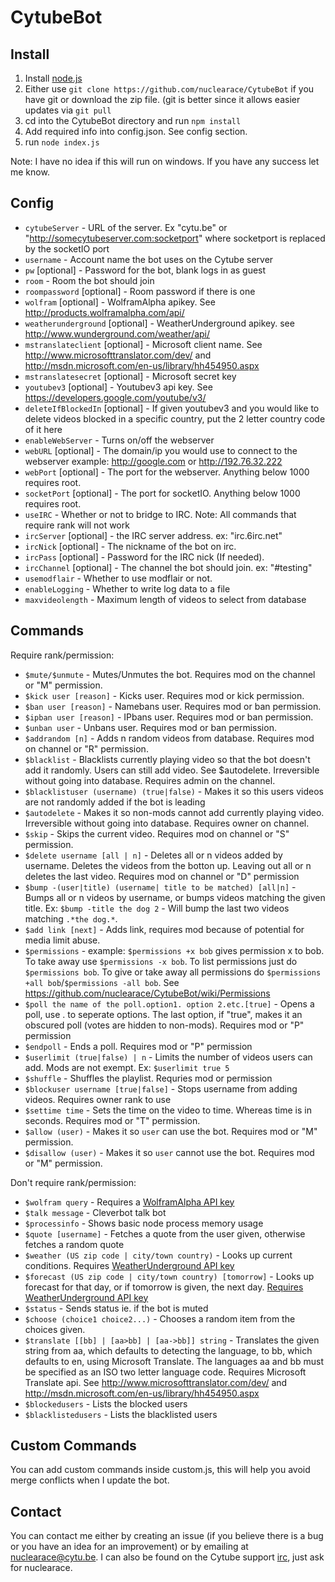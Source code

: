 CytubeBot
=========

Install
-------
1. Install [node.js](http://nodejs.org/)
2. Either use `git clone https://github.com/nuclearace/CytubeBot` if you have git or download the zip file. (git is better since it allows easier updates via `git pull`
3. cd into the CytubeBot directory and run `npm install`
4. Add required info into config.json. See config section.
5. run `node index.js`

Note: I have no idea if this will run on windows. If you have any success let me know.

Config
------
- `cytubeServer` - URL of the server. Ex "cytu.be" or "http://somecytubeserver.com:socketport" where socketport is replaced by the socketIO port
- `username` - Account name the bot uses on the Cytube server
- `pw` [optional] - Password for the bot, blank logs in as guest
- `room` - Room the bot should join
- `roompassword` [optional] - Room password if there is one
- `wolfram` [optional] - WolframAlpha apikey. See http://products.wolframalpha.com/api/
- `weatherunderground` [optional] - WeatherUnderground apikey. see http://www.wunderground.com/weather/api/
- `mstranslateclient` [optional] - Microsoft client name. See http://www.microsofttranslator.com/dev/ and http://msdn.microsoft.com/en-us/library/hh454950.aspx 
- `mstranslatesecret` [optional] - Microsoft secret key
- `youtubev3` [optional] - Youtubev3 api key. See https://developers.google.com/youtube/v3/
- `deleteIfBlockedIn` [optional] - If given youtubev3 and you would like to delete videos blocked in a specific country, put the 2 letter country code of it here
- `enableWebServer` - Turns on/off the webserver
- `webURL` [optional] - The domain/ip you would use to connect to the webserver example: http://google.com or http://192.76.32.222
- `webPort` [optional] - The port for the webserver. Anything below 1000 requires root.
- `socketPort` [optional] - The port for socketIO. Anything below 1000 requires root.
- `useIRC` - Whether or not to bridge to IRC. Note: All commands that require rank will not work
- `ircServer` [optional] - the IRC server address. ex: "irc.6irc.net"
- `ircNick` [optional] - The nickname of the bot on irc.
- `ircPass` [optional] - Password for the IRC nick (If needed).
- `ircChannel` [optional] - The channel the bot should join. ex: "#testing"
- `usemodflair` - Whether to use modflair or not.
- `enableLogging` - Whether to write log data to a file
- `maxvideolength` - Maximum length of videos to select from database


Commands
--------
Require rank/permission:

- `$mute/$unmute` - Mutes/Unmutes the bot. Requires mod on the channel or "M" permission.
- `$kick user [reason]` - Kicks user. Requires mod or kick permission.
- `$ban user [reason]` - Namebans user. Requires mod or ban permission.
- `$ipban user [reason]` - IPbans user. Requires mod or ban permission.
- `$unban user` - Unbans user. Requires mod or ban permission.
- `$addrandom [n]` - Adds n random videos from database. Requires mod on channel or "R" permission.
- `$blacklist` - Blacklists currently playing video so that the bot doesn't add it randomly. Users can still add video. See $autodelete. Irreversible  without going into database. Requires admin on the channel.
- `$blacklistuser (username) (true|false)` - Makes it so this users videos are not randomly added if the bot is leading
- `$autodelete` - Makes it so non-mods cannot add currently playing video. Irreversible without going into database. Requires owner on channel.
- `$skip` - Skips the current video. Requires mod on channel or "S" permission.
- `$delete username [all | n]` - Deletes all or n videos added by username. Deletes the videos from the botton up. Leaving out all or n deletes the last video. Requires mod on channel or "D" permission
- `$bump -(user|title) (username| title to be matched) [all|n]` - Bumps all or n videos by username, or bumps videos matching the given title. Ex: `$bump -title the dog 2` -  Will bump the last two videos matching `.*the dog.*`.
- `$add link [next]` -  Adds link, requires mod because of potential for media limit abuse.
- `$permissions` - example: `$permissions +x bob` gives permission x to bob. To take away use `$permissions -x bob`. To list permissions just do `$permissions bob`. To give or take away all permissions do `$permissions +all bob`/`$permissions -all bob`. See https://github.com/nuclearace/CytubeBot/wiki/Permissions
- `$poll the name of the poll.option1. option 2.etc.[true]` - Opens a poll, use . to seperate options. The last option, if "true", makes it an obscured poll (votes are hidden to non-mods). Requires mod or "P" permission
- `$endpoll` - Ends a poll. Requires mod or "P" permission
- `$userlimit (true|false) | n` - Limits the number of videos users can add. Mods are not exempt. Ex: `$userlimit true 5`
- `$shuffle` - Shuffles the playlist. Requries mod or permission
- `$blockuser username [true|false]` - Stops username from adding videos. Requires owner rank to use
- `$settime time` - Sets the time on the video to time. Whereas time is in seconds. Requires mod or "T" permission.
- `$allow (user)` - Makes it so `user` can use the bot. Requires mod or "M" permission.
- `$disallow (user)` - Makes it so `user` cannot use the bot. Requires mod or "M" permission.

Don't require rank/permission:

- `$wolfram query` - Requires a [WolframAlpha API key](http://products.wolframalpha.com/api/)
- `$talk message` - Cleverbot talk bot
- `$processinfo` - Shows basic node process memory usage
- `$quote [username]` - Fetches a quote from the user given, otherwise fetches a random quote
- `$weather (US zip code | city/town country)` - Looks up current conditions. Requires [WeatherUnderground API key](http://www.wunderground.com/weather/api/)
- `$forecast (US zip code | city/town country) [tomorrow]` - Looks up forecast for that day, or if tomorrow is given, the next day. [Requires WeatherUnderground API key](http://www.wunderground.com/weather/api/)
- `$status` - Sends status ie. if the bot is muted
- `$choose (choice1 choice2...)` - Chooses a random item from the choices given.
- `$translate [[bb] | [aa>bb] | [aa->bb]] string` -
    Translates the given string from aa, which defaults to detecting the language, to bb, which defaults to en, using Microsoft Translate.
    The languages aa and bb must be specified as an ISO two letter language code. Requires Microsoft Translate api. See http://www.microsofttranslator.com/dev/ and http://msdn.microsoft.com/en-us/library/hh454950.aspx
- `$blockedusers` - Lists the blocked users
- `$blacklistedusers` - Lists the blacklisted users


Custom Commands
---------------
You can add custom commands inside custom.js, this will help you avoid merge conflicts when I update the bot.

Contact
-------
You can contact me either by creating an issue (if you believe there is a bug or you have an idea for an improvement) or by emailing at nuclearace@cytu.be. I can also be found on the Cytube support [irc](http://webchat.6irc.net/?channels=cytube), just ask for nuclearace.
